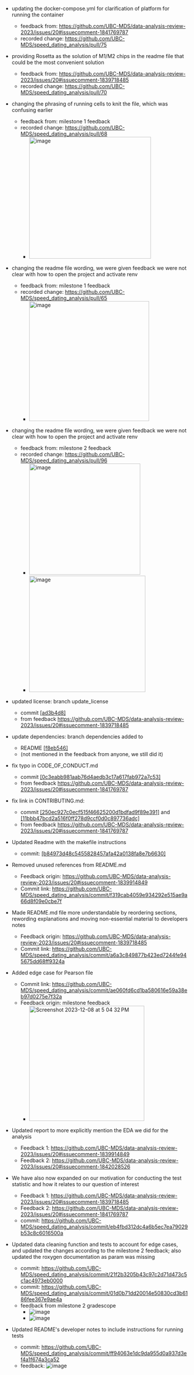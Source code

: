 - updating the docker-compose.yml for clarification of platform for running the container
  - feedback from: https://github.com/UBC-MDS/data-analysis-review-2023/issues/20#issuecomment-1841769787
  - recorded change: https://github.com/UBC-MDS/speed_dating_analysis/pull/75

- providing Rosetta as the solution of M1/M2 chips in the readme file that could be the most convenient solution
  - feedback from: https://github.com/UBC-MDS/data-analysis-review-2023/issues/20#issuecomment-1839718485
  - recorded change: https://github.com/UBC-MDS/speed_dating_analysis/pull/70

- changing the phrasing of running cells to knit the file, which was confusing earlier
  - feedback from: milestone 1 feedback
  - recorded change: https://github.com/UBC-MDS/speed_dating_analysis/pull/68
    - <img width="332" alt="image" src="https://github.com/UBC-MDS/speed_dating_analysis/assets/143786716/f4562520-4d3d-43ee-94ee-094b7e7d9a86">

- changing the readme file wording, we were given feedback we were not clear with how to open the project and activate renv
  - feedback from: milestone 1 feedback
  - recorded change: https://github.com/UBC-MDS/speed_dating_analysis/pull/65
    - <img width="327" alt="image" src="https://github.com/UBC-MDS/speed_dating_analysis/assets/143786716/52d094f0-1a9d-4c30-aaaf-2d5cf22c0054">

- changing the readme file wording, we were given feedback we were not clear with how to open the project and activate renv
  - feedback from: milestone 2 feedback
  - recorded change:  https://github.com/UBC-MDS/speed_dating_analysis/pull/96
    - <img width="303" alt="image" src="https://github.com/UBC-MDS/speed_dating_analysis/assets/143786716/87dddb92-56c3-4d45-8482-8409babae848">
    - <img width="317" alt="image" src="https://github.com/UBC-MDS/speed_dating_analysis/assets/143786716/9637add1-7109-4360-acbd-de1c2756c64f">

- updated license: branch update_license
  - commit [[ad3b4d8]](https://github.com/UBC-MDS/speed_dating_analysis/commit/ad3b4d8c97a3397d4ce083df57b2e731987a2bf4)
  - from feedback https://github.com/UBC-MDS/data-analysis-review-2023/issues/20#issuecomment-1839718485

- update dependencies: branch dependencies added to
  - README [[f8eb546]](https://github.com/UBC-MDS/speed_dating_analysis/commit/f8eb546e1a3aaab5ff4d946ddd5c0ae9da64ce3c)
  - (not mentioned in the feedback from anyone, we still did it)

- fix typo in CODE_OF_CONDUCT.md
  - commit [[0c3eabb981aab76d4aedb3c17a617fab972a7c53]](https://github.com/UBC-MDS/speed_dating_analysis/commit/0c3eabb981aab76d4aedb3c17a617fab972a7c53)
  - from feedback https://github.com/UBC-MDS/data-analysis-review-2023/issues/20#issuecomment-1841769787

- fix link in CONTRIBUTING.md:
  - commit [[250ec927c0ecf515f46625200d1bdfad9f89e391]](https://github.com/UBC-MDS/speed_dating_analysis/commit/250ec927c0ecf515f46625200d1bdfad9f89e391) and [[11bbb47bcd2a516f0ff278d9ccf0d0c897736adc]](https://github.com/UBC-MDS/speed_dating_analysis/commit/11bbb47bcd2a516f0ff278d9ccf0d0c897736adc)
  - from feedback https://github.com/UBC-MDS/data-analysis-review-2023/issues/20#issuecomment-1841769787

- Updated Readme with the makefile instructions
  - commit: [[b84973d48c5455828457afa42a0138fa8e7b6630]](https://github.com/UBC-MDS/speed_dating_analysis/commit/b84973d48c5455828457afa42a0138fa8e7b6630)
 
- Removed unused references from README.md
  - Feedback origin: https://github.com/UBC-MDS/data-analysis-review-2023/issues/20#issuecomment-1839914849
  - Commit link: https://github.com/UBC-MDS/speed_dating_analysis/commit/f319cab4059e934292e515ae9a66d8f09e0cbe7f
 
- Made README.md file more understandable by reordering sections, rewording explanations and moving non-essential material to developers notes
  - Feedback origin: https://github.com/UBC-MDS/data-analysis-review-2023/issues/20#issuecomment-1839718485
  - Commit link: https://github.com/UBC-MDS/speed_dating_analysis/commit/a6a3c849877b423ed7244fe945675dd68ff9324a

- Added edge case for Pearson file
  - Commit link: https://github.com/UBC-MDS/speed_dating_analysis/commit/ae060fd6cd1ba580616e59a38eb97d0275e7f32a
  - Feedback origin: milestone feedback
    - <img width="314" alt="Screenshot 2023-12-08 at 5 04 32 PM" src="https://github.com/UBC-MDS/speed_dating_analysis/assets/125914446/da48e0b4-0954-4408-b92f-ec600e2f896f">

- Updated report to more explicitly mention the EDA we did for the analysis
  - Feedback 1: https://github.com/UBC-MDS/data-analysis-review-2023/issues/20#issuecomment-1839914849
  - Feedback 2: https://github.com/UBC-MDS/data-analysis-review-2023/issues/20#issuecomment-1842028526

- We have also now expanded on our motivation for conducting the test statistic and how it relates to our question of interest
  - Feedback 1: https://github.com/UBC-MDS/data-analysis-review-2023/issues/20#issuecomment-1839718485
  - Feedback 2: https://github.com/UBC-MDS/data-analysis-review-2023/issues/20#issuecomment-1841769787
  - commit: https://github.com/UBC-MDS/speed_dating_analysis/commit/eb4fbd312dc4a6b5ec7ea79029b53c8c6016500a

- Updated data cleaning function and tests to account for edge cases, and updated the changes according to the milestone 2 feedback; also updated the roxygen documentation as param was missing
  - commit: https://github.com/UBC-MDS/speed_dating_analysis/commit/21f2b3205b43c97c2d71d473c5c1ac4973eb0000
  - commit: https://github.com/UBC-MDS/speed_dating_analysis/commit/01d0b71dd20014e50830cd3b6186fee367e9ae4a
  - feedback from milestone 2 gradescope
    - ![image](https://github.com/UBC-MDS/speed_dating_analysis/assets/7615983/c6fa0ce6-f56a-4c61-9f30-9573741fd9ea)
    - ![image](https://github.com/UBC-MDS/speed_dating_analysis/assets/7615983/00901e63-28f0-41e3-8879-7c9652c1f165)

- Updated README's developer notes to include instructions for running tests
  - commit: https://github.com/UBC-MDS/speed_dating_analysis/commit/ff94063e1dc9da955d0a937d3ef4a1f674a3ca52
  - feedback: ![image](https://github.com/UBC-MDS/speed_dating_analysis/assets/7615983/9ba854fe-e803-43a4-925b-0c85be444b86)

